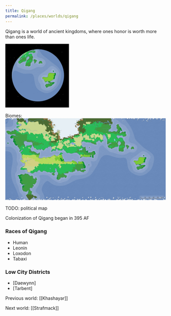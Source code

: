 ```yaml
---
title: Qigang
permalink: /places/worlds/qigang
---
```

Qigang is a world of ancient kingdoms, where ones honor is worth more than ones life.

![Qigang from Orbit](../../assets/img/qigang-orbit.gif)

Biomes:
![Qigang Biomes](../../assets/img/qigang-biomes.png)

TODO: political map

Colonization of Qigang began in 395 AF

### Races of Qigang
- Human
- Leonin
- Loxodon
- Tabaxi

### Low City Districts
- [Daewynn]
- [Tarbent]

Previous world: [[Khashayar]]

Next world: [[Strafmack]]